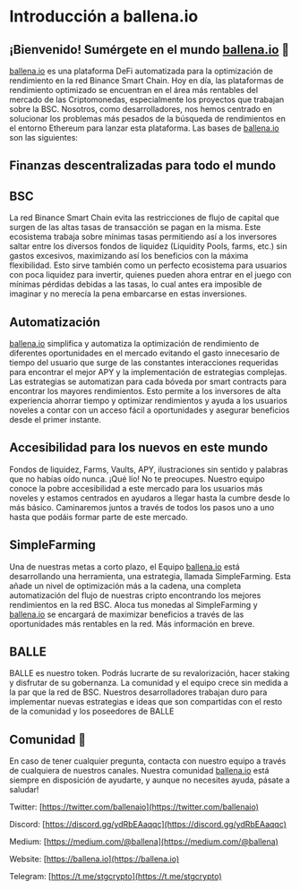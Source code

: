
# Introducción a ballena.io

## ¡Bienvenido! Sumérgete en el mundo [ballena.io](https://ballena.io/) 🐋

[ballena.io](https://ballena.io/) es una plataforma DeFi automatizada para la optimización de rendimiento en la red Binance Smart Chain. Hoy en día, las plataformas de rendimiento optimizado se encuentran en el área más rentables del mercado de las Criptomonedas, especialmente los proyectos que trabajan sobre la BSC. Nosotros, como desarrolladores, nos hemos centrado en solucionar los problemas más pesados de la búsqueda de rendimientos en el entorno Ethereum para lanzar esta plataforma. Las bases de [ballena.io](https://ballena.io/) son las siguientes:

## Finanzas descentralizadas para todo el mundo

## BSC

La red Binance Smart Chain evita las restricciones de flujo de capital que surgen de las altas tasas de transacción se pagan en la misma. Este ecosistema trabaja sobre mínimas tasas permitiendo así a los inversores saltar entre los diversos fondos de liquidez \(Liquidity Pools, farms, etc.\) sin gastos excesivos, maximizando así los beneficios con la máxima flexibilidad. Esto sirve también como un perfecto ecosistema para usuarios con poca liquidez para invertir, quienes pueden ahora entrar en el juego con mínimas pérdidas debidas a las tasas, lo cual antes era imposible de imaginar y no merecía la pena embarcarse en estas inversiones.

## Automatización

[ballena.io](https://ballena.io/) simplifica y automatiza la optimización de rendimiento de diferentes oportunidades en el mercado evitando el gasto innecesario de tiempo del usuario que surge de las constantes interacciones requeridas para encontrar el mejor APY y la implementación de estrategias complejas. Las estrategias se automatizan para cada bóveda por smart contracts para encontrar los mayores rendimientos. Esto permite a los inversores de alta experiencia ahorrar tiempo y optimizar rendimientos y ayuda a los usuarios noveles a contar con un acceso fácil a oportunidades y asegurar beneficios desde el primer instante.

## Accesibilidad para los nuevos en este mundo

Fondos de liquidez, Farms, Vaults, APY, ilustraciones sin sentido y palabras que no habías oído nunca. ¡Qué lío! No te preocupes. Nuestro equipo conoce la pobre accesibilidad a este mercado para los usuarios más noveles y estamos centrados en ayudaros a llegar hasta la cumbre desde lo más básico. Caminaremos juntos a través de todos los pasos uno a uno hasta que podáis formar parte de este mercado.

## SimpleFarming

Una de nuestras metas a corto plazo, el Equipo [ballena.io](https://ballena.io/) está desarrollando una herramienta, una estrategia, llamada SimpleFarming. Esta añade un nivel de optimización más a la cadena, una completa automatización del flujo de nuestras cripto encontrando los mejores rendimientos en la red BSC. Aloca tus monedas al SimpleFarming y [ballena.io](https://ballena.io/) se encargará de maximizar beneficios a través de las oportunidades más rentables en la red. Más información en breve.

## BALLE

BALLE es nuestro token. Podrás lucrarte de su revalorización, hacer staking y disfrutar de su gobernanza. La comunidad y el equipo crece sin medida a la par que la red de BSC. Nuestros desarrolladores trabajan duro para implementar nuevas estrategias e ideas que son compartidas con el resto de la comunidad y los poseedores de BALLE

## Comunidad 🐋

En caso de tener cualquier pregunta, contacta con nuestro equipo a través de cualquiera de nuestros canales. Nuestra comunidad [ballena.io](https://ballena.io/) está siempre en disposición de ayudarte, y aunque no necesites ayuda, pásate a saludar!

Twitter: [https://twitter.com/ballenaio](https://twitter.com/ballenaio)

Discord: [https://discord.gg/ydRbEAaqqc](https://discord.gg/ydRbEAaqqc)

Medium: [https://medium.com/@ballena](https://medium.com/@ballena)

Website: [https://ballena.io](https://ballena.io)

Telegram: [https://t.me/stgcrypto](https://t.me/stgcrypto)

